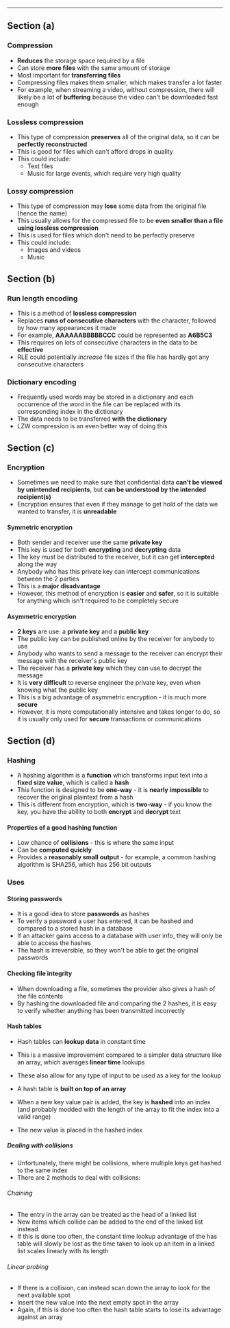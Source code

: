 ***
## Section (a)

### Compression
- **Reduces** the storage space required by a file
- Can store **more files** with the same amount of storage
- Most important for **transferring files**
- Compressing files makes them smaller, which makes transfer a lot faster
- For example, when streaming a video, without compression, there will likely be a lot of **buffering** because the video can't be downloaded fast enough

### Lossless compression
- This type of compression **preserves** all of the original data, so it can be **perfectly reconstructed**
- This is good for files which can't afford drops in quality
- This could include:
	- Text files
	- Music for large events, which require very high quality

### Lossy compression
- This type of compression may **lose** some data from the original file (hence the name)
- This usually allows for the compressed file to be **even smaller than a file using lossless compression**
- This is used for files which don't need to be perfectly preserve
- This could include:
	- Images and videos
	- Music

## Section (b)

### Run length encoding
- This is a method of **lossless compression**
- Replaces **runs of consecutive characters** with the character, followed by how many appearances it made
- For example, **AAAAAABBBBBCCC** could be represented as **A6B5C3**
- This requires on lots of consecutive characters in the data to be **effective**
- RLE could potentially *increase* file sizes if the file has hardly got any consecutive characters 

### Dictionary encoding
- Frequently used words may be stored in a dictionary and each occurrence of the word in the file can be replaced with its corresponding index in the dictionary
- The data needs to be transferred **with the dictionary**
- LZW compression is an even better way of doing this

## Section (c)

### Encryption
- Sometimes we need to make sure that confidential data **can't be viewed by unintended recipients**, but **can be understood by the intended recipient(s)**
- Encryption ensures that even if they manage to get hold of the data we wanted to transfer, it is **unreadable**

#### Symmetric encryption
- Both sender and receiver use the same **private key**
- This key is used for both **encrypting** and **decrypting** data
- The key must be distributed to the receiver, but it can get **intercepted** along the way
- Anybody who has this private key can intercept communications between the 2 parties
- This is a **major disadvantage**
- However, this method of encryption is **easier** and **safer**, so it is suitable for anything which isn't required to be completely secure

#### Asymmetric encryption
- **2 keys** are use: a **private key** and a **public key** 
- The public key can be published online by the receiver for anybody to use
- Anybody who wants to send a message to the receiver can encrypt their message with the receiver's public key
- The receiver has a **private key** which they can use to decrypt the message
- It is **very difficult** to reverse engineer the private key, even when knowing what the public key
- This is a big advantage of asymmetric encryption - it is much more **secure**
- However, it is more computationally intensive and takes longer to do, so it is usually only used for **secure** transactions or communications

## Section (d)

### Hashing
- A hashing algorithm is a **function** which transforms input text into a **fixed size value**, which is called a **hash**
- This function is designed to be **one-way** - it is **nearly impossible** to recover the original plaintext from a hash
- This is different from encryption, which is **two-way** - if you know the key, you have the ability to both **encrypt** and **decrypt** text

#### Properties of a good hashing function
- Low chance of **collisions** - this is where the same input
- Can be **computed quickly**
- Provides a **reasonably small output** - for example, a common hashing algorithm is SHA256, which has 256 bit outputs

### Uses

#### Storing passwords
- It is a good idea to store **passwords** as hashes
- To verify a password a user has entered, it can be hashed and compared to a stored hash in a database
- If an attacker gains access to a database with user info, they will only be able to access the hashes
- The hash is irreversible, so they won't be able to get the original passwords

#### Checking file integrity
- When downloading a file, sometimes the provider also gives a hash of the file contents
- By hashing the downloaded file and comparing the 2 hashes, it is easy to verify whether anything has been transmitted incorrectly

#### Hash tables
- Hash tables can **lookup data** in constant time
- This is a massive improvement compared to a simpler data structure like an array, which averages **linear time** lookups
- These also allow for any type of input to be used as a key for the lookup

- A hash table is **built on top of an array**
- When a new key value pair is added, the key is **hashed** into an index (and probably modded with the length of the array to fit the index into a valid range)
- The new value is placed in the hashed index

##### Dealing with collisions
- Unfortunately, there might be collisions, where multiple keys get hashed to the same index
- There are 2 methods to deal with collisions:

###### Chaining
- The entry in the array can be treated as the head of a linked list
- New items which collide can be added to the end of the linked list instead
- If this is done too often, the constant time lookup advantage of the has table will slowly be lost as the time taken to look up an item in a linked list scales linearly with its length
 
###### Linear probing
- If there is a collision, can instead scan down the array to look for the next available spot
- Insert the new value into the next empty spot in the array
- Again, if this is done too often the hash table starts to lose its advantage against an array